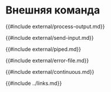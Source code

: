 # Внешняя команда

{{#include external/process-output.md}}

{{#include external/send-input.md}}

{{#include external/piped.md}}

{{#include external/error-file.md}}

{{#include external/continuous.md}}

{{#include ../links.md}}
